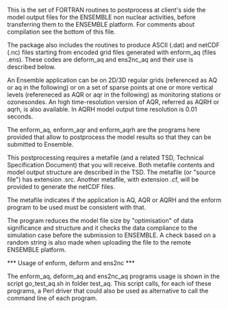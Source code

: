 This is the set of FORTRAN routines to postprocess at client's side the model output files
for the ENSEMBLE non nuclear activities, before transferring them to the ENSEMBLE platform.
For comments about compilation see the bottom of this file.

The package also includes the routines to produce ASCII (.dat) and netCDF (.nc) files starting from
encoded grid files generated with enform_aq (files .ens). These codes are deform_aq and ens2nc_aq and their
use is described below.

An Ensemble application can be on 2D/3D regular grids (referenced as AQ or aq in the following)
or on a set of sparse points at one or more vertical levels (refereneced as AQR or aqr in the
following) as monitoring stations or ozonesondes. An high time-resolution version of AQR, referred
as AQRH or aqrh, is also available. In AQRH model output time resolution is 0.01 seconds.

The enform_aq, enform_aqr and enform_aqrh are the programs here provided that allow to postprocess
the model results so that they can be submitted to Ensemble.

This postprocessing requires a metafile (and a related TSD, Technical Specification Document)
that you will receive. Both metafile contents and model output structure are described in the TSD.
The metafile (or "source file") has extension .src. Another metafile, with extension .cf, will be
provided to generate the netCDF files.

The metafile indicates if the application is AQ, AQR or AQRH and the enform program to be used must
be consistent with that.

The program reduces the model file size by "optimisation" of data significance and structure
and it checks the data compliance to the simulation case before the submission to ENSEMBLE.
A check based on a random string is also made when uploading the file to the remote ENSEMBLE
platform.

*** Usage of enform, deform and ens2nc ***

The enform_aq, deform_aq and ens2nc_aq programs usage is shown in the script go_test_aq.sh
in folder test_aq. This script calls, for each iof these programs, a Perl driver that could also
be used as alternative to call the command line of each program.
